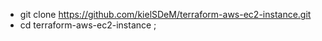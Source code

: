 - git clone https://github.com/kielSDeM/terraform-aws-ec2-instance.git
- cd terraform-aws-ec2-instance ; 
